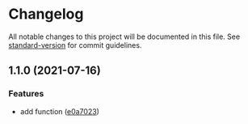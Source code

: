 # Changelog

All notable changes to this project will be documented in this file. See [standard-version](https://github.com/conventional-changelog/standard-version) for commit guidelines.

## 1.1.0 (2021-07-16)


### Features

* add function ([e0a7023](https://github.com/ags1773/npm-sandbox/commit/e0a702345dbc8f7ab0e3d2b603ec591895b4ac88))
